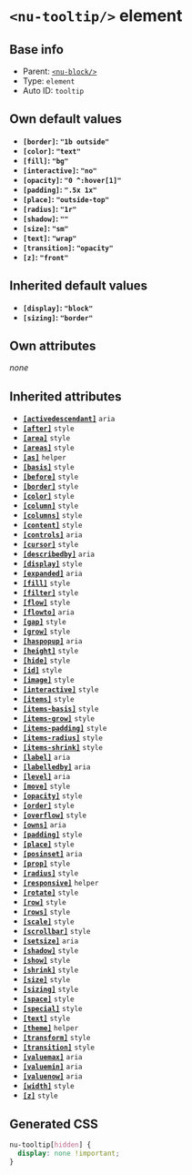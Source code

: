 # `<nu-tooltip/>` element

## Base info
* Parent: [`<nu-block/>`](./nu-block.md)
* Type: `element`
* Auto ID: `tooltip`


## Own default values
* **`[border]`: `"1b outside"`**
* **`[color]`: `"text"`**
* **`[fill]`: `"bg"`**
* **`[interactive]`: `"no"`**
* **`[opacity]`: `"0 ^:hover[1]"`**
* **`[padding]`: `".5x 1x"`**
* **`[place]`: `"outside-top"`**
* **`[radius]`: `"1r"`**
* **`[shadow]`: `""`**
* **`[size]`: `"sm"`**
* **`[text]`: `"wrap"`**
* **`[transition]`: `"opacity"`**
* **`[z]`: `"front"`**

## Inherited default values
* **`[display]`: `"block"`**
* **`[sizing]`: `"border"`**


## Own attributes
*none*


## Inherited attributes
* **[`[activedescendant]`](../attributes/activedescendant.md)** `aria`
* **[`[after]`](../attributes/after.md)** `style`
* **[`[area]`](../attributes/area.md)** `style`
* **[`[areas]`](../attributes/areas.md)** `style`
* **[`[as]`](../attributes/as.md)** `helper`
* **[`[basis]`](../attributes/basis.md)** `style`
* **[`[before]`](../attributes/before.md)** `style`
* **[`[border]`](../attributes/border.md)** `style`
* **[`[color]`](../attributes/color.md)** `style`
* **[`[column]`](../attributes/column.md)** `style`
* **[`[columns]`](../attributes/columns.md)** `style`
* **[`[content]`](../attributes/content.md)** `style`
* **[`[controls]`](../attributes/controls.md)** `aria`
* **[`[cursor]`](../attributes/cursor.md)** `style`
* **[`[describedby]`](../attributes/describedby.md)** `aria`
* **[`[display]`](../attributes/display.md)** `style`
* **[`[expanded]`](../attributes/expanded.md)** `aria`
* **[`[fill]`](../attributes/fill.md)** `style`
* **[`[filter]`](../attributes/filter.md)** `style`
* **[`[flow]`](../attributes/flow.md)** `style`
* **[`[flowto]`](../attributes/flowto.md)** `aria`
* **[`[gap]`](../attributes/gap.md)** `style`
* **[`[grow]`](../attributes/grow.md)** `style`
* **[`[haspopup]`](../attributes/haspopup.md)** `aria`
* **[`[height]`](../attributes/height.md)** `style`
* **[`[hide]`](../attributes/hide.md)** `style`
* **[`[id]`](../attributes/id.md)** `style`
* **[`[image]`](../attributes/image.md)** `style`
* **[`[interactive]`](../attributes/interactive.md)** `style`
* **[`[items]`](../attributes/items.md)** `style`
* **[`[items-basis]`](../attributes/items-basis.md)** `style`
* **[`[items-grow]`](../attributes/items-grow.md)** `style`
* **[`[items-padding]`](../attributes/items-padding.md)** `style`
* **[`[items-radius]`](../attributes/items-radius.md)** `style`
* **[`[items-shrink]`](../attributes/items-shrink.md)** `style`
* **[`[label]`](../attributes/label.md)** `aria`
* **[`[labelledby]`](../attributes/labelledby.md)** `aria`
* **[`[level]`](../attributes/level.md)** `aria`
* **[`[move]`](../attributes/move.md)** `style`
* **[`[opacity]`](../attributes/opacity.md)** `style`
* **[`[order]`](../attributes/order.md)** `style`
* **[`[overflow]`](../attributes/overflow.md)** `style`
* **[`[owns]`](../attributes/owns.md)** `aria`
* **[`[padding]`](../attributes/padding.md)** `style`
* **[`[place]`](../attributes/place.md)** `style`
* **[`[posinset]`](../attributes/posinset.md)** `aria`
* **[`[prop]`](../attributes/prop.md)** `style`
* **[`[radius]`](../attributes/radius.md)** `style`
* **[`[responsive]`](../attributes/responsive.md)** `helper`
* **[`[rotate]`](../attributes/rotate.md)** `style`
* **[`[row]`](../attributes/row.md)** `style`
* **[`[rows]`](../attributes/rows.md)** `style`
* **[`[scale]`](../attributes/scale.md)** `style`
* **[`[scrollbar]`](../attributes/scrollbar.md)** `style`
* **[`[setsize]`](../attributes/setsize.md)** `aria`
* **[`[shadow]`](../attributes/shadow.md)** `style`
* **[`[show]`](../attributes/show.md)** `style`
* **[`[shrink]`](../attributes/shrink.md)** `style`
* **[`[size]`](../attributes/size.md)** `style`
* **[`[sizing]`](../attributes/sizing.md)** `style`
* **[`[space]`](../attributes/space.md)** `style`
* **[`[special]`](../attributes/special.md)** `style`
* **[`[text]`](../attributes/text.md)** `style`
* **[`[theme]`](../attributes/theme.md)** `helper`
* **[`[transform]`](../attributes/transform.md)** `style`
* **[`[transition]`](../attributes/transition.md)** `style`
* **[`[valuemax]`](../attributes/valuemax.md)** `aria`
* **[`[valuemin]`](../attributes/valuemin.md)** `aria`
* **[`[valuenow]`](../attributes/valuenow.md)** `aria`
* **[`[width]`](../attributes/width.md)** `style`
* **[`[z]`](../attributes/z.md)** `style`

## Generated CSS
```css
nu-tooltip[hidden] {
  display: none !important;
}
```
